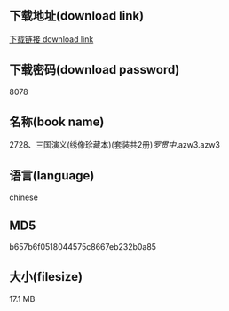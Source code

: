 ## 下载地址(download link)
[下载链接 download link](https://voluble-croquembouche-d321dc.netlify.app/?s=2728%E3%80%81%E4%B8%89%E5%9B%BD%E6%BC%94%E4%B9%89%28%E7%BB%A3%E5%83%8F%E7%8F%8D%E8%97%8F%E6%9C%AC%29%28%E5%A5%97%E8%A3%85%E5%85%B12%E5%86%8C%29_%E7%BD%97%E8%B4%AF%E4%B8%AD_.azw3)

## 下载密码(download password)
8078

## 名称(book name)
2728、三国演义(绣像珍藏本)(套装共2册)_罗贯中_.azw3.azw3

## 语言(language)
chinese

## MD5
b657b6f0518044575c8667eb232b0a85

## 大小(filesize)
17.1 MB
